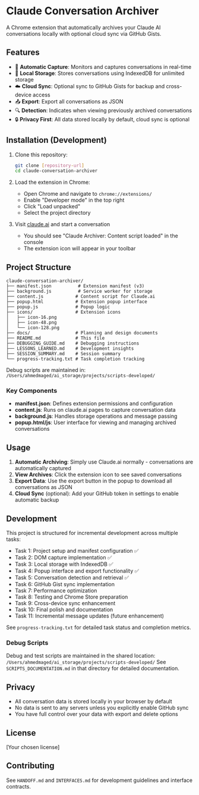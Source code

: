 # Claude Conversation Archiver

A Chrome extension that automatically archives your Claude AI conversations locally with optional cloud sync via GitHub Gists.

## Features

- 🔄 **Automatic Capture**: Monitors and captures conversations in real-time
- 💾 **Local Storage**: Stores conversations using IndexedDB for unlimited storage
- ☁️ **Cloud Sync**: Optional sync to GitHub Gists for backup and cross-device access
- 📤 **Export**: Export all conversations as JSON
- 🔍 **Detection**: Indicates when viewing previously archived conversations
- 🔒 **Privacy First**: All data stored locally by default, cloud sync is optional

## Installation (Development)

1. Clone this repository:
   ```bash
   git clone [repository-url]
   cd claude-conversation-archiver
   ```

2. Load the extension in Chrome:
   - Open Chrome and navigate to `chrome://extensions/`
   - Enable "Developer mode" in the top right
   - Click "Load unpacked"
   - Select the project directory

3. Visit [claude.ai](https://claude.ai) and start a conversation
   - You should see "Claude Archiver: Content script loaded" in the console
   - The extension icon will appear in your toolbar

## Project Structure

```
claude-conversation-archiver/
├── manifest.json          # Extension manifest (v3)
├── background.js          # Service worker for storage
├── content.js            # Content script for Claude.ai
├── popup.html            # Extension popup interface
├── popup.js              # Popup logic
├── icons/                # Extension icons
│   ├── icon-16.png
│   ├── icon-48.png
│   └── icon-128.png
├── docs/                 # Planning and design documents
├── README.md             # This file
├── DEBUGGING_GUIDE.md    # Debugging instructions
├── LESSONS_LEARNED.md    # Development insights
├── SESSION_SUMMARY.md    # Session summary
└── progress-tracking.txt # Task completion tracking
```

Debug scripts are maintained in: `/Users/ahmedmaged/ai_storage/projects/scripts-developed/`

### Key Components

- **manifest.json**: Defines extension permissions and configuration
- **content.js**: Runs on claude.ai pages to capture conversation data
- **background.js**: Handles storage operations and message passing
- **popup.html/js**: User interface for viewing and managing archived conversations

## Usage

1. **Automatic Archiving**: Simply use Claude.ai normally - conversations are automatically captured
2. **View Archives**: Click the extension icon to see saved conversations
3. **Export Data**: Use the export button in the popup to download all conversations as JSON
4. **Cloud Sync** (optional): Add your GitHub token in settings to enable automatic backup

## Development

This project is structured for incremental development across multiple tasks:

- Task 1: Project setup and manifest configuration ✅
- Task 2: DOM capture implementation ✅
- Task 3: Local storage with IndexedDB ✅
- Task 4: Popup interface and export functionality ✅
- Task 5: Conversation detection and retrieval ✅
- Task 6: GitHub Gist sync implementation
- Task 7: Performance optimization
- Task 8: Testing and Chrome Store preparation
- Task 9: Cross-device sync enhancement
- Task 10: Final polish and documentation
- Task 11: Incremental message updates (future enhancement)

See `progress-tracking.txt` for detailed task status and completion metrics.

### Debug Scripts

Debug and test scripts are maintained in the shared location: `/Users/ahmedmaged/ai_storage/projects/scripts-developed/`
See `SCRIPTS_DOCUMENTATION.md` in that directory for detailed documentation.

## Privacy

- All conversation data is stored locally in your browser by default
- No data is sent to any servers unless you explicitly enable GitHub sync
- You have full control over your data with export and delete options

## License

[Your chosen license]

## Contributing

See `HANDOFF.md` and `INTERFACES.md` for development guidelines and interface contracts.